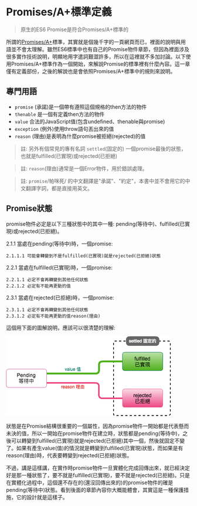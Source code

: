 # Promises/A+標準定義

> 原生的ES6 Promise是符合Promises/A+標準的

所謂的[Promises/A+](https://promisesaplus.com/)標準，其實就是個幾千字的一頁網頁而已，裡面的說明與用語並不會太理解。雖然ES6標準中也有自己的Promise物件章節，但因為裡面涉及很多實作技術說明，明顯地用字遣詞艱澀許多，所以在這裡就不多加討論。以下使用Promises/A+標準作為一個開始，來解說Promise的標準裡有什麼內容。這一章僅有定義部份，之後的解說也是會依照Promises/A+標準中的規則來說明。

## 專門用語

- `promise` (承諾)是一個帶有遵照這個規格的then方法的物件
- `thenable` 是一個有定義then方法的物件
- `value` 合法的JavaScript值(包含undefined、thenable與promise)
- `exception` (例外)使用throw語句丟出來的值
- `reason` (理由)是表明為什麼promise被拒絕(rejected)的值

> 註: 另外有個常見的專有名詞 `settled`(固定的) 一個promise最後的狀態，也就是fulfilled(已實現)或rejected(已拒絕)

> 註: `reason`(理由)通常是一個Error物件，用於錯誤處理。

> 註: `promise`/帕咪死/ 的中文翻譯是"承諾"、"約定"，本書中並不會用它的中文翻譯字詞，都是直接用英文。

## Promise狀態

promise物件必定是以下三種狀態中的其中一種: pending(等待中)、fulfilled(已實現)或rejected(已拒絕)。

2.1.1 當處在pending(等待中)時，一個promise:

    2.1.1.1 可能會轉變到不是fulfilled(已實現)就是rejected(已拒絕)狀態

2.2.1 當處在fulfilled(已實現)時，一個promise:

    2.2.1.1 必定不會再轉變到其他任何狀態
    2.2.1.2 必定有不能再更動的值

2.3.1 當處在rejected(已拒絕)時，一個promise:

    2.3.1.1 必定不會再轉變到其他任何狀態
    2.3.1.2 必定有不能再更動的值reason(理由)

這個用下面的圖解說明，應該可以很清楚的理解:

![Promise狀態](https://raw.githubusercontent.com/eyesofkids/javascript-entry-level-es6/master/assets/promise_1.png)

狀態是在Promise結構很重要的一個屬性，因為promise物件一開始都是代表懸而未決的值，所以一開始在promise物件在建立時，狀態都是pending(等待中)，之後可以轉變到fulfilled(已實現)就是rejected(已拒絕)其中一個，然後就固定不變了。如果有產生value(值)的情況就是轉變到fulfilled(已實現)狀態，而如果是有reason(理由)時，代表要轉變到rejected(已拒絕)狀態。

不過，講是這樣講，在實作時promise物件一旦實體化完成回傳出來，就已經決定好是那一種狀態了，要不就是fulfilled(已實現)，要不就是rejected(已拒絕)。只是在實體化過程中，這個還不存在的(還沒回傳出來的)的promise物件的確是pending(等待中)狀態。看到後面的章節內容你大概能體會，其實這是一種保護措施，它的設計就是這樣子。
